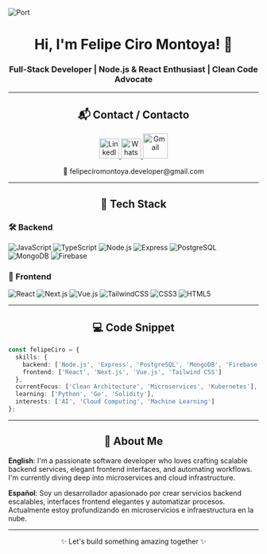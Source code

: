 ![Port](https://i.postimg.cc/ydkR2sLS/imagen.png)

<h1 align="center"> Hi, I'm Felipe Ciro Montoya! 👋 </h1>
<h3 align="center">Full-Stack Developer | Node.js & React Enthusiast | Clean Code Advocate</h3>

---

<h2 align="center">📬 Contact / Contacto</h2>

<p align="center">
  <a href="https://www.linkedin.com/in/felipe-ciro-montoya/">
    <img src="https://www.vectorlogo.zone/logos/linkedin/linkedin-icon.svg" height="40" width="40" alt="LinkedIn"/>
  </a>
  <a href="https://api.whatsapp.com/send/?phone=573148814074&text=Hola,%20Felipe" target="_blank">
    <img src="https://www.vectorlogo.zone/logos/whatsapp/whatsapp-tile.svg" height="40" width="40" alt="WhatsApp"/>
  </a>
  <a href="mailto:felipeciromontoya.developer@gmail.com">
    <img src="https://www.vectorlogo.zone/logos/gmail/gmail-icon.svg" height="50" width="50" alt="Gmail"/>
  </a>
</p>

<p align="center">📧 felipeciromontoya.developer@gmail.com</p>

---

<h2 align="center">🧠 Tech Stack</h2>

### 🛠️ Backend
![JavaScript](https://profilinator.rishav.dev/skills-assets/javascript-original.svg)
![TypeScript](https://profilinator.rishav.dev/skills-assets/typescript-original.svg)
![Node.js](https://profilinator.rishav.dev/skills-assets/nodejs-original-wordmark.svg)
![Express](https://profilinator.rishav.dev/skills-assets/express-original-wordmark.svg)
![PostgreSQL](https://profilinator.rishav.dev/skills-assets/postgresql-original-wordmark.svg)
![MongoDB](https://profilinator.rishav.dev/skills-assets/mongodb-original-wordmark.svg)
![Firebase](https://profilinator.rishav.dev/skills-assets/firebase.png)

### 🎨 Frontend
![React](https://profilinator.rishav.dev/skills-assets/react-original-wordmark.svg)
![Next.js](https://profilinator.rishav.dev/skills-assets/nextjs.png)
![Vue.js](https://profilinator.rishav.dev/skills-assets/vuejs-original-wordmark.svg)
![TailwindCSS](https://profilinator.rishav.dev/skills-assets/tailwindcss.svg)
![CSS3](https://profilinator.rishav.dev/skills-assets/css3-original-wordmark.svg)
![HTML5](https://profilinator.rishav.dev/skills-assets/html5-original-wordmark.svg)

---

<h2 align="center">💻 Code Snippet</h2>

```ts
const felipeCiro = {
  skills: {
    backend: ['Node.js', 'Express', 'PostgreSQL', 'MongoDB', 'Firebase'],
    frontend: ['React', 'Next.js', 'Vue.js', 'Tailwind CSS']
  },
  currentFocus: ['Clean Architecture', 'Microservices', 'Kubernetes'],
  learning: ['Python', 'Go', 'Solidity'],
  interests: ['AI', 'Cloud Computing', 'Machine Learning']
};
```

---

<h2 align="center">🧔 About Me</h2>

**English**: I'm a passionate software developer who loves crafting scalable backend services, elegant frontend interfaces, and automating workflows. I'm currently diving deep into microservices and cloud infrastructure.

**Español**: Soy un desarrollador apasionado por crear servicios backend escalables, interfaces frontend elegantes y automatizar procesos. Actualmente estoy profundizando en microservicios e infraestructura en la nube.

---

<p align="center">✨ Let's build something amazing together ✨</p>
